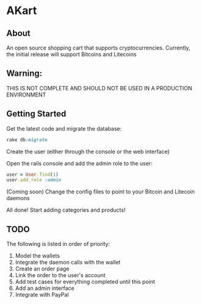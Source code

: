 AKart
==============

About
-----
An open source shopping cart that supports cryptocurrencies. Currently, the initial release will support Bitcoins and Litecoins

Warning:
------
THIS IS NOT COMPLETE AND SHOULD NOT BE USED IN A PRODUCTION ENVIRONMENT

Getting Started
-----
Get the latest code and migrate the database:

```ruby
rake db:migrate
```

Create the user (either through the console or the web interface)

Open the rails console and add the admin role to the user:

```ruby
user = User.find(1)
user.add_role :admin
```
(Coming soon) Change the config files to point to your Bitcoin and Litecoin daemons

All done! Start adding categories and products!

TODO
-----
The following is listed in order of priority:

1. Model the wallets
2. Integrate the daemon calls with the wallet
3. Create an order page
4. Link the order to the user's account
5. Add test cases for everything completed until this point
6. Add an admin interface
7. Integrate with PayPal